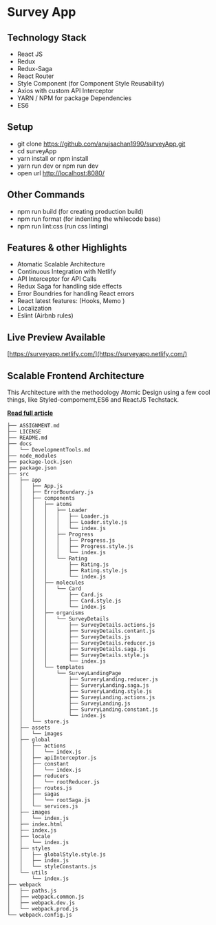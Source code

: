 # Survey App


## Technology Stack
- React JS 
- Redux 
- Redux-Saga
- React Router
- Style Component (for Component Style Reusability)
- Axios with custom API Interceptor
- YARN / NPM for package Dependencies
- ES6 


## Setup

- git clone https://github.com/anujsachan1990/surveyApp.git
- cd surveyApp
- yarn install or npm install
- yarn run dev or npm run dev
- open url [http://localhost:8080/](http://localhost:8080/)

## Other Commands

- npm run build (for creating production build)
- npm run format (for indenting the whilecode base)
- npm run lint:css (run css linting)
 

## Features & other Highlights

- Atomatic Scalable Architecture
- Continuous Integration with Netlify 
- API Interceptor for API Calls
- Redux Saga for handling side effects
- Error Boundries for handling React errors
- React latest features: (Hooks, Memo )
- Localization 
- Eslint (Airbnb rules)


## Live Preview Available
[https://surveyapp.netlify.com/](https://surveyapp.netlify.com/)



## Scalable Frontend Architecture

This Architecture with the methodology Atomic Design using a few cool things, like Styled-compomemt,ES6 and ReactJS Techstack.

[**Read full article**](https://medium.com/@danilowoznica/atomic-design-with-react-e7aea8152957)
```
├── ASSIGNMENT.md
├── LICENSE
├── README.md
├── docs
│   └── DevelopmentTools.md
├── node_modules
├── package-lock.json
├── package.json
├── src
│   ├── app
│   │   ├── App.js
│   │   ├── ErrorBoundary.js
│   │   ├── components
│   │   │   ├── atoms
│   │   │   │   ├── Loader
│   │   │   │   │   ├── Loader.js
│   │   │   │   │   ├── Loader.style.js
│   │   │   │   │   └── index.js
│   │   │   │   ├── Progress
│   │   │   │   │   ├── Progress.js
│   │   │   │   │   ├── Progress.style.js
│   │   │   │   │   └── index.js
│   │   │   │   └── Rating
│   │   │   │       ├── Rating.js
│   │   │   │       ├── Rating.style.js
│   │   │   │       └── index.js
│   │   │   ├── molecules
│   │   │   │   └── Card
│   │   │   │       ├── Card.js
│   │   │   │       ├── Card.style.js
│   │   │   │       └── index.js
│   │   │   ├── organisms
│   │   │   │   └── SurveyDetails
│   │   │   │       ├── SurveyDetails.actions.js
│   │   │   │       ├── SurveyDetails.contant.js
│   │   │   │       ├── SurveyDetails.js
│   │   │   │       ├── SurveyDetails.reducer.js
│   │   │   │       ├── SurveyDetails.saga.js
│   │   │   │       ├── SurveyDetails.style.js
│   │   │   │       └── index.js
│   │   │   └── templates
│   │   │       └── SurveyLandingPage
│   │   │           ├── SurveryLanding.reducer.js
│   │   │           ├── SurveryLanding.saga.js
│   │   │           ├── SurveryLanding.style.js
│   │   │           ├── SurveyLanding.actions.js
│   │   │           ├── SurveyLanding.js
│   │   │           ├── SurvryLanding.constant.js
│   │   │           └── index.js
│   │   └── store.js
│   ├── assets
│   │   └── images
│   ├── global
│   │   ├── actions
│   │   │   └── index.js
│   │   ├── apiInterceptor.js
│   │   ├── constant
│   │   │   └── index.js
│   │   ├── reducers
│   │   │   └── rootReducer.js
│   │   ├── routes.js
│   │   ├── sagas
│   │   │   └── rootSaga.js
│   │   └── services.js
│   ├── images
│   │   └── index.js
│   ├── index.html
│   ├── index.js
│   ├── locale
│   │   └── index.js
│   ├── styles
│   │   ├── globalStyle.style.js
│   │   ├── index.js
│   │   └── styleConstants.js
│   └── utils
│       └── index.js
├── webpack
│   ├── paths.js
│   ├── webpack.common.js
│   ├── webpack.dev.js
│   └── webpack.prod.js
└── webpack.config.js
```


